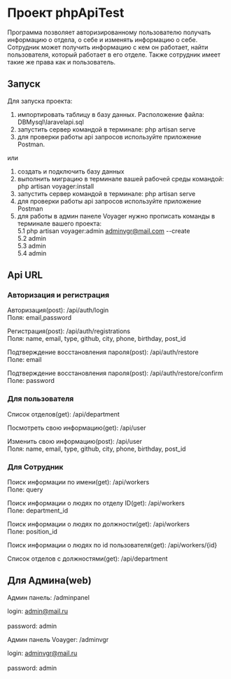 # Проект phpApiTest<br>
Программа позволяет авторизированному пользователю получать информацию о отдела, о себе и изменять информацию о себе. Сотрудник может получить информацию с кем он работает, найти пользователя, который работает в его отделе. Также сотрудник имеет такие же права как и пользователь.

## Запуск<br>
Для запуска проекта:
1. импортировать таблицу в базу данных. Расположение файла: DBMysql\laravelapi.sql
2. запустить сервер командой в терминале: php artisan serve
3. для проверки работы api запросов используйте приложение Postman.

или

1. создать и подключить базу данных
2. выполнить миграцию в терминале вашей рабочей среды командой: php artisan voyager:install
3. запустить сервер командой в терминале: php artisan serve
4. для проверки работы api запросов используйте приложение Postman
5. для работы в админ панеле Voyager нужно прописать команды в терминале вашего проекта:<br>
	5.1 php artisan voyager:admin adminvgr@mail.com --create<br>
	5.2 admin<br>
	5.3 admin<br>
	5.4 admin<br>


## Api URL<br>
### Авторизация и регистрация<br>
Авторизация(post):
    /api/auth/login<br>
 Поля: email,password
  
Регистрация(post):
     /api/auth/registrations<br>
Поля: name, email, type, github, city, phone, birthday, post_id

Подтверждение восстановления пароля(post):
     /api/auth/restore<br>
Поле: email

Подтверждение восстановления пароля(post):
     /api/auth/restore/confirm<br>
Поле: password

### Для пользователя<br>
Список отделов(get):
    /api/department<br>
 
Посмотреть свою информацию(get):
    /api/user<br>
 
Изменить свою информацию(post):
    /api/user<br>
 Поля: name, email, type, github, city, phone, birthday, post_id
    
### Для Сотрудник<br>
Поиск информации по имени(get):
   /api/workers<br>
Поле: query

Поиск информации о людях по отделу ID(get):
   /api/workers<br>
Поле: department_id

Поиск информации о людях по должности(get):
   /api/workers<br>
Поле: position_id

Поиск информации о людях по id пользователя(get):
   /api/workers/{id}<br>

Список отделов c должностями(get):
    /api/department<br>
    
## Для Админа(web)<br>   
Админ панель:
   /adminpanel<br>  
   
login: admin@mail.ru<br>  
password: admin<br>  

Админ панель Voayger:
   /adminvgr<br>  

login: adminvgr@mail.ru<br>  
password: admin<br>  
    
    
   
   
   
   
   
   
   
   

